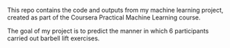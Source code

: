 This repo contains the code and outputs from my machine learning project, created as part of the Coursera Practical Machine Learning course.

The goal of my project is to predict the manner in which 6 participants carried out barbell lift exercises.
